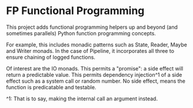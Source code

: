 # FP Functional Programming

This project adds functional programming helpers up and beyond (and sometimes
parallels) Python function programming concepts.

For example, this includes monadic patterns such as State, Reader, Maybe and
Writer monads. In the case of Pipeline, it incorporates all three to ensure
chaining of logged functions.

Of interest are the IO monads. This permits a "promise": a side effect will
return a predictable value. This permits dependency injection^1 of a side effect
such as a system call or random number. No side effect, means the function is
predicatable and testable.

^1: That is to say, making the internal call an argument instead.

